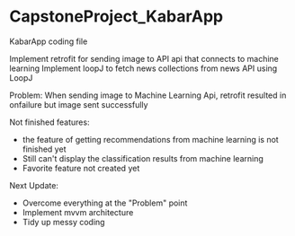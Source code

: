 # CapstoneProject_KabarApp
KabarApp coding file

Implement retrofit for sending image to API api that connects to machine learning
Implement loopJ to fetch news collections from news API using LoopJ

Problem:
When sending image to Machine Learning Api, retrofit resulted in onfailure but image sent successfully

Not finished features:
- the feature of getting recommendations from machine learning is not finished yet
- Still can't display the classification results from machine learning
- Favorite feature not created yet

Next Update:
- Overcome everything at the "Problem" point
- Implement mvvm architecture
- Tidy up messy coding
